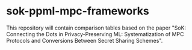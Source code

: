 # sok-ppml-mpc-frameworks
This repository will contain comparison tables based on the paper "SoK: Connecting the Dots in Privacy-Preserving ML: Systematization of MPC Protocols and Conversions Between Secret Sharing Schemes".
